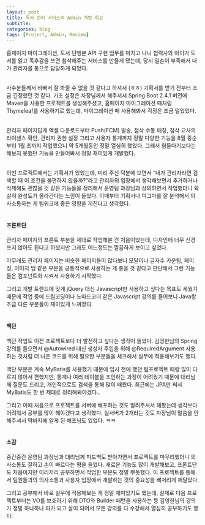 ```yaml
---
layout: post
title: 독서 관리 서비스의 Admin 개발 회고
subtitle: 
categories: blog
tags: [Project, Admin, Review]
---
```

홈페이지 마이그레이션, 도서 단행본 API 구현 업무를 마치고 나니 협력사와 아이가 도서를 읽고 독후감을 쓰면 첨삭해주는 서비스를 만들게 됐는데, 당시 일손이 부족해서 내가 관리자를 통으로 담당하게 되었다.
<br/>
<br/>


사수분들께서 바빠서 잘 봐줄 수 없을 것 같다고 하셔서 (ㅎㅎ) 기획서를 받기 전부터 조금 긴장했던 것 같다.
기초 설정은 차장님께서 해주셔서 Spring Boot 2.4.1 버전에 Maven을 사용한 프로젝트를 생성해주셨고, 홈페이지 마이그레이션 때처럼 Thymeleaf를 사용하기로 했는데, 마이그레이션 때 사용해봐서 걱정은 조금 덜었었다.
<br/>
<br/>


관리자 페이지답게 엑셀 다운로드부터 Push(FCM) 발송, 첨삭 수동 매칭, 첨삭 교사의 라이센스 확인, 관리자 권한 설정 그리고 사용자 통계까지 정말 다양한 기능을 8월 중순부터 1월 초까지 작업했으니 약 5개월동안 정말 열심히 했었다. 그래서 힘들다기보다는 해보지 못했던 기능을 만들어봐서 정말 재미있게 개발했다.
<br/>
<br/>


이번 프로젝트에서는 기획서가 있었는데, 미리 주신 덕분에 보면서 “내가 관리자라면 검색할 때 이 조건을 불편하지 않을까?”라고 관리자의 입장에서 생각해보면서 추가하거나 삭제해도 괜찮을 것 같은 기능들을 정리해서 운영팀 과장님과 상의하면서 작업했더니 확실히 완성도가 올라간다는 느낌이 들었다. 이때부터 기획서나 피그마를 잘 분석해서 의사소통하는 게 팀워크에 좋은 영향을 끼친다고 생각했다.
<br/>
<br/>


#### 프론트단
관리자 페이지의 프론트 부분을 제대로 작업해본 건 처음이었는데, 디자인에 너무 신경쓰지 않아도 된다고 하셨지만 그래도 어느정도는 깔끔하게 보이고 싶었다.

아무래도 관리자 페이지는 비슷한 페이지들이 많다보니 모달이나 글자수 카운팅, 페이징, 이미지 탭 같은 부분을 공통적으로 사용하는 게 좋을 것 같다고 판단해서 그런 기능들은 컴포넌트화 시켜서 사용하기 시작했다.

그리고 개발 트렌드에 맞게 jQuery 대신 Javascript만 사용하고 싶다는 목표도 세웠기 때문에 작업 중에 드림코딩이나 노마드코더 같은 Javascript 강의를 들어보니 Java랑 조금 다른 부분들이 재미있게 느껴졌다.
<br/>
<br/>


#### 백단
백단 작업도 이전 프로젝트보다 더 발전하고 싶다는 생각이 들었다. 김영한님의 Spring 강의를 들으면서 @Autowired 대신 생성자 주입을 위해 @RequiredArgument 사용하는 것처럼 더 나은 코드를 위해 필요한 부분들을 체크해서 실무에 적용해보기도 했다.

백단 부분은 계속 MyBatis를 사용했기 때문에 입사 전에 했던 팀프로젝트 때랑 많이 다르지 않아서 편했지만, 통계나 여러 테이블을 조인하는 과정이 어려웠기 때문에 대리님께 질문도 드리고, 개인적으로도 검색을 통해 많이 배웠다. 최근에는 JPA만 써서 MyBatis도 한 번 제대로 정리해봐야겠다..

그리고 이때 처음으로 프로젝트를 서버에 배포하는 것도 알려주셔서 해봤는데 생각보다 어려워서 공부를 많이 해야겠다고 생각했다. 실서버가 2개라는 것도 차장님이 말씀을 안 해주셔서 막바지에 알게 된 해프닝도 있었다. ㅋㅋ
<br/>
<br/>


#### 소감
중간중간 운영팀 과장님과 대리님께 피드백도 받아가면서 프로젝트를 마무리했더니 의사소통도 잘하고 손이 빠르다는 평을 들었다. 새로운 기능도 많이 개발해보고, 프론트단도 처음이지만 이리저리 공부하면서 작업한 부분도 정말 뿌듯했다. 이 프로젝트를 통해서 팀원들과의 의사소통과 사용자 입장에서 개발하는 것의 중요성을 뼈저리게 깨달았다. 

그리고 공부해서 바로 실무에 적용해보는 게 정말 재미있기도 했는데, 실제로 다음 프로젝트부터는 VO를 보호하기 위해 DTO와 Builder 패턴을 사용하는 등 김영한님의 강의가 정말 하나하나 피가 되고 살이 되어서 모든 강의를 다 수강해서 열심히 공부하기도 했다.